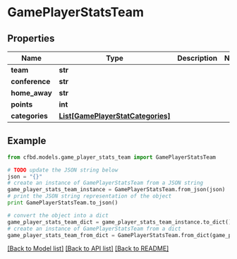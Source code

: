 # GamePlayerStatsTeam


## Properties
Name | Type | Description | Notes
------------ | ------------- | ------------- | -------------
**team** | **str** |  | 
**conference** | **str** |  | 
**home_away** | **str** |  | 
**points** | **int** |  | 
**categories** | [**List[GamePlayerStatCategories]**](GamePlayerStatCategories.md) |  | 

## Example

```python
from cfbd.models.game_player_stats_team import GamePlayerStatsTeam

# TODO update the JSON string below
json = "{}"
# create an instance of GamePlayerStatsTeam from a JSON string
game_player_stats_team_instance = GamePlayerStatsTeam.from_json(json)
# print the JSON string representation of the object
print GamePlayerStatsTeam.to_json()

# convert the object into a dict
game_player_stats_team_dict = game_player_stats_team_instance.to_dict()
# create an instance of GamePlayerStatsTeam from a dict
game_player_stats_team_from_dict = GamePlayerStatsTeam.from_dict(game_player_stats_team_dict)
```
[[Back to Model list]](../README.md#documentation-for-models) [[Back to API list]](../README.md#documentation-for-api-endpoints) [[Back to README]](../README.md)


